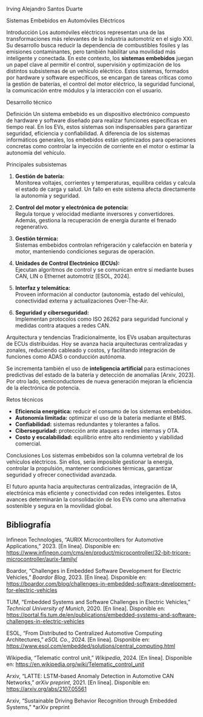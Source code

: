 Irving Alejandro Santos Duarte 

Sistemas Embebidos en Automóviles Eléctricos

Introducción
Los automóviles eléctricos representan una de las transformaciones más relevantes de la industria automotriz en el siglo XXI. Su desarrollo busca reducir la dependencia de combustibles fósiles y las emisiones contaminantes, pero también habilitar una movilidad más inteligente y conectada. En este contexto, los **sistemas embebidos** juegan un papel clave al permitir el control, supervisión y optimización de los distintos subsistemas de un vehículo eléctrico. Estos sistemas, formados por hardware y software específicos, se encargan de tareas críticas como la gestión de baterías, el control del motor eléctrico, la seguridad funcional, la comunicación entre módulos y la interacción con el usuario.

Desarrollo técnico

Definición
Un sistema embebido es un dispositivo electrónico compuesto de hardware y software diseñado para realizar funciones específicas en tiempo real. En los EVs, estos sistemas son indispensables para garantizar seguridad, eficiencia y confiabilidad. A diferencia de los sistemas informáticos generales, los embebidos están optimizados para operaciones concretas como controlar la inyección de corriente en el motor o estimar la autonomía del vehículo.

Principales subsistemas
1. **Gestión de batería:**  
   Monitorea voltajes, corrientes y temperaturas, equilibra celdas y calcula el estado de carga  y salud. Un fallo en este sistema afecta directamente la autonomía y seguridad.

2. **Control del motor y electrónica de potencia:**  
   Regula torque y velocidad mediante inversores y convertidores. Además, gestiona la recuperación de energía durante el frenado regenerativo.

3. **Gestión térmica:**  
   Sistemas embebidos controlan refrigeración y calefacción en batería y motor, manteniendo condiciones seguras de operación.

4. **Unidades de Control Electrónico (ECUs):**  
   Ejecutan algoritmos de control y se comunican entre sí mediante buses CAN, LIN o Ethernet automotriz [ESOL, 2024].

5. **Interfaz y telemática:**  
   Proveen información al conductor (autonomía, estado del vehículo), conectividad externa y actualizaciones Over-The-Air.

6. **Seguridad y ciberseguridad:**  
   Implementan protocolos como ISO 26262 para seguridad funcional y medidas contra ataques a redes CAN.

Arquitectura y tendencias
Tradicionalmente, los EVs usaban arquitecturas de ECUs distribuidas. Hoy se avanza hacia arquitecturas centralizadas y zonales, reduciendo cableado y costos, y facilitando integración de funciones como ADAS o conducción autónoma.  

Se incrementa también el uso de **inteligencia artificial** para estimaciones predictivas del estado de la batería y detección de anomalías [Arxiv, 2023]. Por otro lado, semiconductores de nueva generación mejoran la eficiencia de la electrónica de potencia.

Retos técnicos
- **Eficiencia energética:** reducir el consumo de los sistemas embebidos.  
- **Autonomía limitada:** optimizar el uso de la batería mediante el BMS.  
- **Confiabilidad:** sistemas redundantes y tolerantes a fallos.  
- **Ciberseguridad:** protección ante ataques a redes internas y OTA.  
- **Costo y escalabilidad:** equilibrio entre alto rendimiento y viabilidad comercial.  

Conclusiones
Los sistemas embebidos son la columna vertebral de los vehículos eléctricos. Sin ellos, sería imposible gestionar la energía, controlar la propulsión, mantener condiciones térmicas, garantizar seguridad y ofrecer conectividad avanzada.  

El futuro apunta hacia arquitecturas centralizadas, integración de IA, electrónica más eficiente y conectividad con redes inteligentes. Estos avances determinarán la consolidación de los EVs como una alternativa sostenible y segura en la movilidad global.

## Bibliografía

Infineon Technologies, “AURIX Microcontrollers for Automotive Applications,” 2023. [En línea]. Disponible en: https://www.infineon.com/cms/en/product/microcontroller/32-bit-tricore-microcontroller/aurix-family/  

Boardor, “Challenges in Embedded Software Development for Electric Vehicles,” *Boardor Blog*, 2023. [En línea]. Disponible en: https://boardor.com/blog/challenges-in-embedded-software-development-for-electric-vehicles  

TUM, “Embedded Systems and Software Challenges in Electric Vehicles,” *Technical University of Munich*, 2020. [En línea]. Disponible en: https://portal.fis.tum.de/en/publications/embedded-systems-and-software-challenges-in-electric-vehicles  

ESOL, “From Distributed to Centralized Automotive Computing Architectures,” *eSOL Co.*, 2024. [En línea]. Disponible en: https://www.esol.com/embedded/solutions/central_computing.html  

Wikipedia, “Telematic control unit,” *Wikipedia*, 2024. [En línea]. Disponible en: https://en.wikipedia.org/wiki/Telematic_control_unit  

Arxiv, “LATTE: LSTM-based Anomaly Detection in Automotive CAN Networks,” *arXiv preprint*, 2021. [En línea]. Disponible en: https://arxiv.org/abs/2107.05561  

Arxiv, “Sustainable Driving Behavior Recognition through Embedded Systems,” *arXiv preprint
